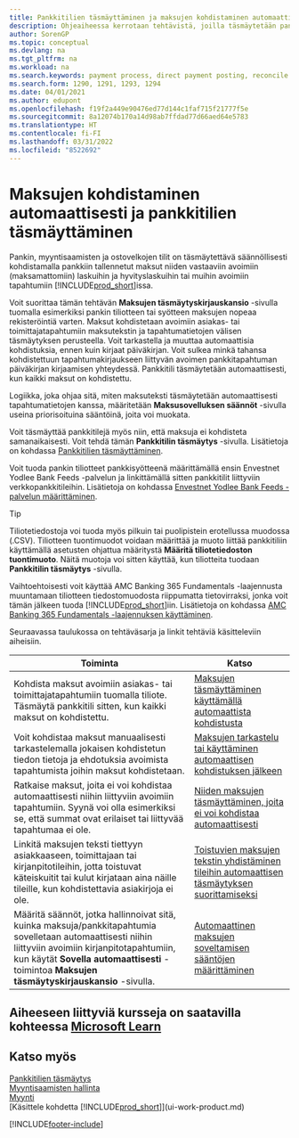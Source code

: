 ```yaml
---
title: Pankkitilien täsmäyttäminen ja maksujen kohdistaminen automaattisesti
description: Ohjeaiheessa kerrotaan tehtävistä, joilla täsmäytetään pankki-, myyntisaamis- ja ostovelkatilit, kirjataan kassaanmaksut ja kassakulut sekä kohdistetaan maksut automaattisesti.
author: SorenGP
ms.topic: conceptual
ms.devlang: na
ms.tgt_pltfrm: na
ms.workload: na
ms.search.keywords: payment process, direct payment posting, reconcile payment, expenses, cash receipts
ms.search.form: 1290, 1291, 1293, 1294
ms.date: 04/01/2021
ms.author: edupont
ms.openlocfilehash: f19f2a449e90476ed77d144c1faf715f21777f5e
ms.sourcegitcommit: 8a12074b170a14d98ab7ffdad77d66aed64e5783
ms.translationtype: HT
ms.contentlocale: fi-FI
ms.lasthandoff: 03/31/2022
ms.locfileid: "8522692"
---
```

# <a name="applying-payments-automatically-and-reconciling-bank-accounts"></a>Maksujen kohdistaminen automaattisesti ja pankkitilien täsmäyttäminen
Pankin, myyntisaamisten ja ostovelkojen tilit on täsmäytettävä säännöllisesti kohdistamalla pankkiin tallennetut maksut niiden vastaaviin avoimiin (maksamattomiin) laskuihin ja hyvityslaskuihin tai muihin avoimiin tapahtumiin [!INCLUDE[prod_short](includes/prod_short.md)]issa.  

Voit suorittaa tämän tehtävän **Maksujen täsmäytyskirjauskansio** -sivulla tuomalla esimerkiksi pankin tiliotteen tai syötteen maksujen nopeaa rekisteröintiä varten. Maksut kohdistetaan avoimiin asiakas- tai toimittajatapahtumiin maksutekstin ja tapahtumatietojen välisen täsmäytyksen perusteella. Voit tarkastella ja muuttaa automaattisia kohdistuksia, ennen kuin kirjaat päiväkirjan. Voit sulkea minkä tahansa kohdistettuun tapahtumakirjaukseen liittyvän avoimen pankkitapahtuman päiväkirjan kirjaamisen yhteydessä. Pankkitili täsmäytetään automaattisesti, kun kaikki maksut on kohdistettu.

Logiikka, joka ohjaa sitä, miten maksuteksti täsmäytetään automaattisesti tapahtumatietojen kanssa, määritetään **Maksusovelluksen säännöt** -sivulla useina priorisoituina sääntöinä, joita voi muokata.

Voit täsmäyttää pankkitilejä myös niin, että maksuja ei kohdisteta samanaikaisesti. Voit tehdä tämän **Pankkitilin täsmäytys** -sivulla. Lisätietoja on kohdassa [Pankkitilien täsmäyttäminen](bank-how-reconcile-bank-accounts-separately.md).   

Voit tuoda pankin tiliotteet pankkisyötteenä määrittämällä ensin Envestnet Yodlee Bank Feeds -palvelun ja linkittämällä sitten pankkitilit liittyviin verkkopankkitileihin. Lisätietoja on kohdassa [Envestnet Yodlee Bank Feeds -palvelun määrittäminen](bank-how-setup-bank-statement-service.md).  

> [!TIP]
> Tiliotetiedostoja voi tuoda myös pilkuin tai puolipistein erotellussa muodossa (.CSV). Tiliotteen tuontimuodot voidaan määrittää ja muoto liittää pankkitiliin käyttämällä asetusten ohjattua määritystä **Määritä tiliotetiedoston tuontimuoto**. Näitä muotoja voi sitten käyttää, kun tiliotteita tuodaan **Pankkitilin täsmäytys** -sivulla.

Vaihtoehtoisesti voit käyttää AMC Banking 365 Fundamentals -laajennusta muuntamaan tiliotteen tiedostomuodosta riippumatta tietovirraksi, jonka voit tämän jälkeen tuoda [!INCLUDE[prod_short](includes/prod_short.md)]iin. Lisätietoja on kohdassa [AMC Banking 365 Fundamentals -laajennuksen käyttäminen](ui-extensions-amc-banking.md).  

Seuraavassa taulukossa on tehtäväsarja ja linkit tehtäviä käsitteleviin aiheisiin.  

| Toiminta | Katso |
| --- | --- |
| Kohdista maksut avoimiin asiakas- tai toimittajatapahtumiin tuomalla tiliote. Täsmäytä pankkitili sitten, kun kaikki maksut on kohdistettu. |[Maksujen täsmäyttäminen käyttämällä automaattista kohdistusta](receivables-how-reconcile-payments-auto-application.md) |
| Voit kohdistaa maksut manuaalisesti tarkastelemalla jokaisen kohdistetun tiedon tietoja ja ehdotuksia avoimista tapahtumista joihin maksut kohdistetaan. |[Maksujen tarkastelu tai käyttäminen automaattisen kohdistuksen jälkeen](receivables-how-review-apply-payments-auto-application.md) |
| Ratkaise maksut, joita ei voi kohdistaa automaattisesti niihin liittyviin avoimiin tapahtumiin. Syynä voi olla esimerkiksi se, että summat ovat erilaiset tai liittyvää tapahtumaa ei ole. |[Niiden maksujen täsmäyttäminen, joita ei voi kohdistaa automaattisesti](receivables-how-reconcile-payments-cannot-apply-auto.md) |
| Linkitä maksujen teksti tiettyyn asiakkaaseen, toimittajaan tai kirjanpitotileihin, jotta toistuvat käteiskuitit tai kulut kirjataan aina näille tileille, kun kohdistettavia asiakirjoja ei ole. |[Toistuvien maksujen tekstin yhdistäminen tileihin automaattisen täsmäytyksen suorittamiseksi](receivables-how-map-text-recurring-payments-accounts-auto-reconcilliation.md) |
|Määritä säännöt, jotka hallinnoivat sitä, kuinka maksuja/pankkitapahtumia sovelletaan automaattisesti niihin liittyviin avoimiin kirjanpitotapahtumiin, kun käytät **Sovella automaattisesti** -toimintoa **Maksujen täsmäytyskirjauskansio** -sivulla.|[Automaattinen maksujen soveltamisen sääntöjen määrittäminen](receivables-how-set-up-payment-application-rules.md)|

## <a name="see-related-training-at-microsoft-learn"></a>Aiheeseen liittyviä kursseja on saatavilla kohteessa [Microsoft Learn](/learn/modules/use-journals-dynamics-365-business-central/index)

## <a name="see-also"></a>Katso myös
[Pankkitilien täsmäytys](bank-how-reconcile-bank-accounts-separately.md)  
[Myyntisaamisten hallinta](receivables-manage-receivables.md)  
[Myynti](sales-manage-sales.md)  
[Käsittele kohdetta [!INCLUDE[prod_short](includes/prod_short.md)]](ui-work-product.md)


[!INCLUDE[footer-include](includes/footer-banner.md)]